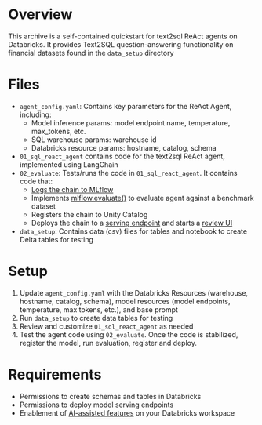 # Overview 

This archive is a self-contained quickstart for text2sql ReAct agents on Databricks. It provides Text2SQL question-answering functionality on financial datasets found in the `data_setup` directory

# Files
* `agent_config.yaml`: Contains key parameters for the ReAct Agent, including: 
  * Model inference params: model endpoint name, temperature, max_tokens, etc.
  * SQL warehouse params: warehouse id
  * Databricks resource params: hostname, catalog, schema
* `01_sql_react_agent` contains code for the text2sql ReAct agent, implemented using LangChain
* `02_evaluate`: Tests/runs the code in `01_sql_react_agent`. It contains code that:
  * [Logs the chain to MLflow](https://docs.databricks.com/en/generative-ai/agent-framework/log-agent.html)
  * Implements  [mlflow.evaluate()](https://docs.databricks.com/en/generative-ai/agent-evaluation/index.html) to evaluate agent against a benchmark dataset
  * Registers the chain to Unity Catalog
  * Deploys the chain to a [serving endpoint](https://docs.databricks.com/en/generative-ai/agent-framework/deploy-agent.html) and starts a [review UI](https://docs.databricks.com/en/generative-ai/agent-evaluation/human-evaluation.html)
* `data_setup`: Contains data (csv) files for tables and notebook to create Delta tables for testing

# Setup
1. Update `agent_config.yaml` with the Databricks Resources (warehouse, hostname, catalog, schema), model resources (model endpoints, temperature, max tokens, etc.), and base prompt
2. Run `data_setup` to create data tables for testing
3. Review and customize `01_sql_react_agent` as needed
4. Test the agent code using `02_evaluate`. Once the code is stabilized, register the model, run evaluation, register and deploy.

# Requirements
* Permissions to create schemas and tables in Databricks
* Permissions to deploy model serving endpoints
* Enablement of [AI-assisted features](https://docs.databricks.com/en/notebooks/use-databricks-assistant.html#enable-or-disable-admin-features) on your Databricks workspace